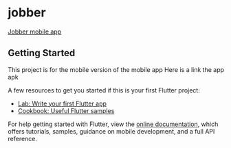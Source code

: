 # jobber
[Jobber mobile app](https://jobber-homepage.herokuapp.com)

## Getting Started

This project is for the mobile version of the mobile app
Here is a link the app apk

A few resources to get you started if this is your first Flutter project:

- [Lab: Write your first Flutter app](https://flutter.dev/docs/get-started/codelab)
- [Cookbook: Useful Flutter samples](https://flutter.dev/docs/cookbook)

For help getting started with Flutter, view the 
[online documentation](https://flutter.dev/docs), which offers tutorials,
samples, guidance on mobile development, and a full API reference.
